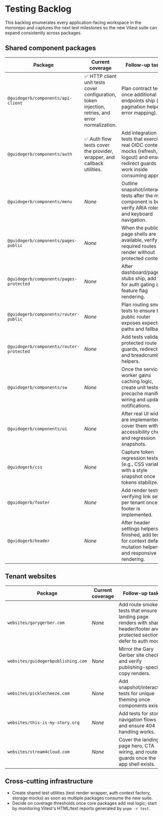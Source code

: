 # Testing Backlog

This backlog enumerates every application-facing workspace in the monorepo and captures the next test milestones so the new Vitest suite can expand consistently across packages.

## Shared component packages

| Package | Current coverage | Follow-up tasks |
| --- | --- | --- |
| `@guidogerb/components/api-client` | ✅ HTTP client unit tests cover configuration, token injection, retries, and error normalization. | Plan contract tests once additional endpoints ship (e.g., pagination helpers, error mapping). |
| `@guidogerb/components/auth` | ✅ Auth flow tests cover the provider, wrapper, and callback utilities. | Add integration tests that exercise real OIDC context mocks (refresh, logout) and ensure redirect guards work inside consuming apps. |
| `@guidogerb/components/menu` | _None_ | Outline snapshot/interaction tests after the menu component is built; verify ARIA roles and keyboard navigation. |
| `@guidogerb/components/pages-public` | _None_ | When the public page shells are available, verify that required routes render without protected context. |
| `@guidogerb/components/pages-protected` | _None_ | After dashboard/page stubs ship, add tests for auth gating and feature flag rendering. |
| `@guidogerb/components/router-public` | _None_ | Plan routing smoke tests to ensure the public router exposes expected paths and fallbacks. |
| `@guidogerb/components/router-protected` | _None_ | Add tests validating protected route guards, redirects, and breadcrumb helpers. |
| `@guidogerb/components/sw` | _None_ | Once the service worker gains caching logic, create unit tests for precache manifest wiring and update notifications. |
| `@guidogerb/components/ui` | _None_ | After real UI widgets are implemented, cover them with accessibility checks and regression snapshots. |
| `@guidogerb/css` | _None_ | Capture token regression tests (e.g., CSS variables) with a style snapshot once tokens stabilize. |
| `@guidogerb/footer` | _None_ | Add render tests verifying link sets per tenant once the footer is implemented. |
| `@guidogerb/header` | _None_ | After header settings helpers are finished, add tests for context defaults, mutation helpers, and responsive rendering. |

## Tenant websites

| Package | Current coverage | Follow-up tasks |
| --- | --- | --- |
| `websites/garygerber.com` | _None_ | Add route smoke tests that ensure the landing page renders with shared header/footer and protected sections defer to auth mocks. |
| `websites/guidogerbpublishing.com` | _None_ | Mirror the Gary Gerber site checks and verify publishing-specific copy renders. |
| `websites/picklecheeze.com` | _None_ | Add snapshot/interaction tests for unique theming once components exist. |
| `websites/this-is-my-story.org` | _None_ | Add tests for story navigation flows and ensure 404 handling works. |
| `websites/stream4cloud.com` | _None_ | Cover the landing page hero, CTA wiring, and route guards once the app shell exists. |

## Cross-cutting infrastructure

- Create shared test utilities (test render wrapper, auth context factory, storage mocks) as soon as multiple packages consume the new suite.
- Decide on coverage thresholds once core packages add real logic; start by monitoring Vitest's HTML/text reports generated by `pnpm -r test`.
